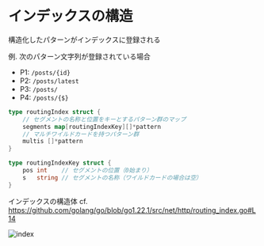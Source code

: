 # インデックスの構造

<div flex="~ col" box-border app-content-container>

構造化したパターンがインデックスに登録される

<div grid="~ cols-2 gap-4" h-full overflow-hidden>

<div text-sm h-full overflow-hidden class="paragraph-m-0">

例. 次のパターン文字列が登録されている場合

<div text-xs>

- P1: `/posts/{id}`
- P2: `/posts/latest`
- P3: `/posts/`
- P4: `/posts/{$}`

</div>

```go {all}{maxHeight:'215px'}
type routingIndex struct {
    // セグメントの名称と位置をキーとするパターン群のマップ
    segments map[routingIndexKey][]*pattern
    // マルチワイルドカードを持つパターン群
    multis []*pattern
}

type routingIndexKey struct {
    pos int    // セグメントの位置（0始まり）
    s   string // セグメントの名称（ワイルドカードの場合は空）
}
```

<div text-2xs>

インデックスの構造体 cf. https://github.com/golang/go/blob/go1.22.1/src/net/http/routing_index.go#L14

</div>

</div>

<div h-full overflow-hidden>
<img alt="index" src="https://lh3.googleusercontent.com/d/1uMxM-co-ipPgK8eKdmpcbZw8JwxJwSu-" mx-auto object-contain h-full w-full />
</div>

</div>
</div>
